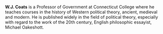 **W.J. Coats** is a Professor of Government at Connecticut College where he
teaches courses in the history of Western political theory, ancient, medieval
and modern. He is published widely in the field of political theory, especially
with regard to the work of the 20th century, English philosophic essayist,
Michael Oakeshott.



